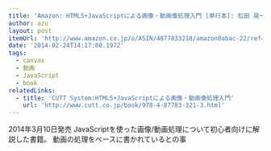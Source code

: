 ```yaml
---
title: 'Amazon: HTML5+JavaScriptによる画像・動画像処理入門 [単行本]: 松田 晃一'
author: azu
layout: post
itemUrl: 'http://www.amazon.co.jp/o/ASIN/4877833218/amazon0abac-22/ref=nosim'
date: '2014-02-24T14:17:08.197Z'
tags:
  - canvas
  - 動画
  - JavaScript
  - book
relatedLinks:
  - title: 'CUTT System:HTML5+JavaScriptによる画像・動画像処理入門'
    url: 'http://www.cutt.co.jp/book/978-4-87783-321-3.html'
---
```

2014年3月10日発売
JavaScriptを使った画像/動画処理について初心者向けに解説した書籍。
動画の処理をベースに書かれているとの事
